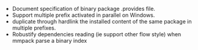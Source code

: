 * Document specification of binary package .provides file.
* Support multiple prefix activated in parallel on Windows.
* duplicate through hardlink the installed content of the same package in
  multiple prefixes.
* Robustify dependencies reading (ie support other flow style) when mmpack parse a binary index
